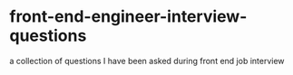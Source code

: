 # front-end-engineer-interview-questions
a collection of questions I have been asked during front end job interview
